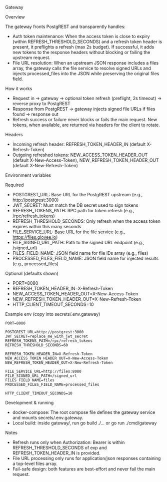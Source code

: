 Gateway

Overview

The gateway fronts PostgREST and transparently handles:

- Auth token maintenance: When the access token is close to expiry (within REFRESH_THRESHOLD_SECONDS) and a refresh token header is present, it preflights a refresh (max 2s budget). If successful, it adds new tokens to the response headers without blocking or failing the upstream request.
- File URL resolution: When an upstream JSON response includes a files array, the gateway calls the file service to resolve signed URLs and injects processed_files into the JSON while preserving the original files field.

How it works

- Request in → gateway → optional token refresh (preflight, 2s timeout) → reverse proxy to PostgREST
- Response from PostgREST → gateway injects signed file URLs if files found → response out
- Refresh success or failure never blocks or fails the main request. New tokens, when available, are returned via headers for the client to rotate.

Headers

- Incoming refresh header: REFRESH_TOKEN_HEADER_IN (default X-Refresh-Token)
- Outgoing refreshed tokens: NEW_ACCESS_TOKEN_HEADER_OUT (default X-New-Access-Token), NEW_REFRESH_TOKEN_HEADER_OUT (default X-New-Refresh-Token)

Environment variables

Required

- POSTGREST_URL: Base URL for the PostgREST upstream (e.g., http://postgrest:3000)
- JWT_SECRET: Must match the DB secret used to sign tokens
- REFRESH_TOKENS_PATH: RPC path for token refresh (e.g., /rpc/refresh_tokens)
- REFRESH_THRESHOLD_SECONDS: Only refresh when the access token expires within this many seconds
- FILE_SERVICE_URL: Base URL for the file service (e.g., https://files.glovee.io)
- FILE_SIGNED_URL_PATH: Path to the signed URL endpoint (e.g., /signed_url)
- FILES_FIELD_NAME: JSON field name for file IDs array (e.g., files)
- PROCESSED_FILES_FIELD_NAME: JSON field name for injected results (e.g., processed_files)

Optional (defaults shown)

- PORT=8080
- REFRESH_TOKEN_HEADER_IN=X-Refresh-Token
- NEW_ACCESS_TOKEN_HEADER_OUT=X-New-Access-Token
- NEW_REFRESH_TOKEN_HEADER_OUT=X-New-Refresh-Token
- HTTP_CLIENT_TIMEOUT_SECONDS=10

Example env (copy into secrets/.env.gateway)

```
PORT=8080

POSTGREST_URL=http://postgrest:3000
JWT_SECRET=replace_me_with_jwt_secret
REFRESH_TOKENS_PATH=/rpc/refresh_tokens
REFRESH_THRESHOLD_SECONDS=60

REFRESH_TOKEN_HEADER_IN=X-Refresh-Token
NEW_ACCESS_TOKEN_HEADER_OUT=X-New-Access-Token
NEW_REFRESH_TOKEN_HEADER_OUT=X-New-Refresh-Token

FILE_SERVICE_URL=http://files:8080
FILE_SIGNED_URL_PATH=/signed_url
FILES_FIELD_NAME=files
PROCESSED_FILES_FIELD_NAME=processed_files

HTTP_CLIENT_TIMEOUT_SECONDS=10
```

Development & running

- docker-compose: The root compose file defines the gateway service and mounts secrets/.env.gateway.
- Local build: inside gateway/, run go build ./... or go run ./cmd/gateway

Notes

- Refresh runs only when Authorization: Bearer <access> is within REFRESH_THRESHOLD_SECONDS of exp and REFRESH_TOKEN_HEADER_IN is provided.
- File URL processing only runs for application/json responses containing a top-level files array.
- Fail-safe design: both features are best-effort and never fail the main request.
